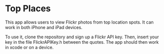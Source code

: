 # Top Places

This app allows users to view Flickr photos from top location spots. It can work in both iPhone and iPad devices. 

To use it, clone the repository and sign up a Flickr API key. Then, insert your key in the file FlickrAPIKey.h between the quotes. The app should then work in xcode or on a device.
